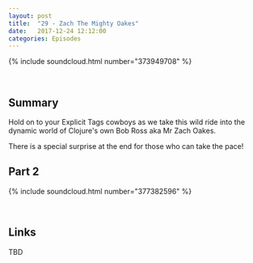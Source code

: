 ```yaml
---
layout: post
title:  "29 - Zach The Mighty Oakes"
date:   2017-12-24 12:12:00
categories: Episodes
---
```


{% include soundcloud.html number="373949708" %}

<br>

## Summary

Hold on to your Explicit Tags cowboys as we take this wild ride into the dynamic world of Clojure's own Bob Ross aka Mr Zach Oakes.

There is a special surprise at the end for those who can take the pace!

## Part 2

{% include soundcloud.html number="377382596" %}

<br>

## Links

TBD
